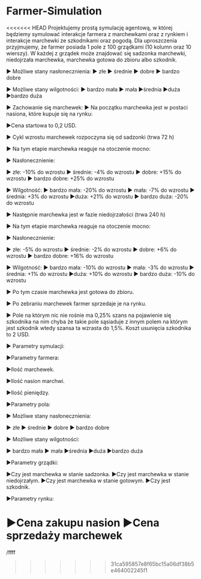# Farmer-Simulation
<<<<<<< HEAD
Projektujemy prostą symulację agentową, w której będziemy symulować interakcje farmera z
marchewkami oraz z rynkiem i interakcje marchewki ze szkodnikami oraz pogodą.
Dla uproszczenia przyjmujemy, że farmer posiada 1 pole z 100 grządkami (10 kolumn oraz
10 wierszy). W każdej z grządek może znajdować się sadzonka marchewki, niedojrzała
marchewka, marchewka gotowa do zbioru albo szkodnik.

▶ Możliwe stany nasłonecznienia:
▶ złe
▶ średnie
▶ dobre
▶ bardzo dobre

▶ Możliwe stany wilgotności:
▶ bardzo mała
▶ mała
▶średnia
▶duża
▶bardzo duża

▶ Zachowanie się marchewek:
▶ Na początku marchewka jest w postaci nasiona, które kupuje się na rynku:

▶Cena startowa to 0,2 USD.

▶ Cykl wzrostu marchewek rozpoczyna się od sadzonki (trwa 72 h)

▶ Na tym etapie marchewka reaguje na otoczenie mocno:

▶ Nasłonecznienie:

▶ złe: -10% do wzrostu
▶ średnie: -4% do wzrostu
▶ dobre: +15% do wzrostu
▶ bardzo dobre: +25% do wzrostu

▶ Wilgotność:
▶ bardzo mała: -20% do wzrostu
▶ mała: -7% do wzrostu
▶ średnia: +3% do wzrostu
▶duża: +21% do wzrostu
▶ bardzo duża: -20% do wzrostu

▶ Następnie marchewka jest w fazie niedojrzałości (trwa 240 h)

▶ Na tym etapie marchewka reaguje na otoczenie mocno:

▶ Nasłonecznienie:

▶ złe: -5% do wzrostu
▶ średnie: -2% do wzrostu
▶ dobre: +6% do wzrostu
▶ bardzo dobre: +16% do wzrostu

▶ Wilgotność:
▶ bardzo mała: -10% do wzrostu
▶ mała: -3% do wzrostu
▶ średnia: +1% do wzrostu
▶duża: +10% do wzrostu
▶ bardzo duża: -10% do wzrostu

▶ Po tym czasie marchewka jest gotowa do zbioru.

▶ Po zebraniu marchewek farmer sprzedaje je na rynku.

▶ Pole na którym nic nie rośnie ma 0,25% szans na pojawienie się szkodnika na nim chyba
że takie pole sąsiaduje z innym polem na którym jest szkodnik wtedy szansa ta wzrasta do
1,5%. Koszt usunięcia szkodnika to 2 USD.

▶ Parametry symulacji:

▶Parametry farmera:

▶Ilość marchewek.

▶Ilość nasion marchwi.

▶Ilość pieniędzy.

▶Parametry pola:

▶ Możliwe stany nasłonecznienia:

▶ złe
▶ średnie
▶ dobre
▶ bardzo dobre

▶ Możliwe stany wilgotności:

▶ bardzo mała
▶ mała
▶średnia
▶duża
▶bardzo duża

▶Parametry grządki:

▶Czy jest marchewka w stanie sadzonka.
▶Czy jest marchewka w stanie niedojrzałym.
▶Czy jest marchewka w stanie gotowym.
▶Czy jest szkodnik.

▶Parametry rynku:

▶Cena zakupu nasion
▶Cena sprzedaży marchewek
=======
/ffff
>>>>>>> 31ca595857e8f65bc15a06df38b5e464002245f1
